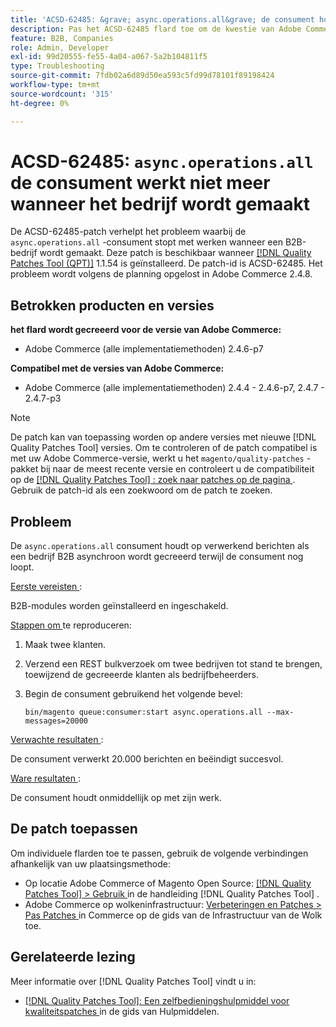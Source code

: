 ```yaml
---
title: 'ACSD-62485: &grave; async.operations.all&grave; de consument houdt op werkend wanneer het bedrijf wordt gecreeerd'
description: Pas het ACSD-62485 flard toe om de kwestie van Adobe Commerce te bevestigen waar de consument &grave; async.operations.all' ophoudt werkend wanneer een bedrijf B2B wordt gecreeerd.
feature: B2B, Companies
role: Admin, Developer
exl-id: 99d20555-fe55-4a04-a067-5a2b104811f5
type: Troubleshooting
source-git-commit: 7fdb02a6d89d50ea593c5fd99d78101f89198424
workflow-type: tm+mt
source-wordcount: '315'
ht-degree: 0%

---
```


# ACSD-62485: `async.operations.all` de consument werkt niet meer wanneer het bedrijf wordt gemaakt

De ACSD-62485-patch verhelpt het probleem waarbij de `async.operations.all` -consument stopt met werken wanneer een B2B-bedrijf wordt gemaakt. Deze patch is beschikbaar wanneer [[!DNL Quality Patches Tool (QPT)]](/help/tools/quality-patches-tool/quality-patches-tool-to-self-serve-quality-patches.md) 1.1.54 is geïnstalleerd. De patch-id is ACSD-62485. Het probleem wordt volgens de planning opgelost in Adobe Commerce 2.4.8.

## Betrokken producten en versies

**het flard wordt gecreeerd voor de versie van Adobe Commerce:**

* Adobe Commerce (alle implementatiemethoden) 2.4.6-p7

**Compatibel met de versies van Adobe Commerce:**

* Adobe Commerce (alle implementatiemethoden) 2.4.4 - 2.4.6-p7, 2.4.7 - 2.4.7-p3

>[!NOTE]
>
>De patch kan van toepassing worden op andere versies met nieuwe [!DNL Quality Patches Tool] versies. Om te controleren of de patch compatibel is met uw Adobe Commerce-versie, werkt u het `magento/quality-patches` -pakket bij naar de meest recente versie en controleert u de compatibiliteit op de [[!DNL Quality Patches Tool] : zoek naar patches op de pagina ](https://experienceleague.adobe.com/tools/commerce-quality-patches/index.html?lang=nl-NL) . Gebruik de patch-id als een zoekwoord om de patch te zoeken.

## Probleem

De `async.operations.all` consument houdt op verwerkend berichten als een bedrijf B2B asynchroon wordt gecreeerd terwijl de consument nog loopt.

<u> Eerste vereisten </u>:

B2B-modules worden geïnstalleerd en ingeschakeld.

<u> Stappen om </u> te reproduceren:

1. Maak twee klanten.
1. Verzend een REST bulkverzoek om twee bedrijven tot stand te brengen, toewijzend de gecreeerde klanten als bedrijfbeheerders.
1. Begin de consument gebruikend het volgende bevel:

   ``` bin/magento queue:consumer:start async.operations.all --max-messages=20000 ```

<u> Verwachte resultaten </u>:

De consument verwerkt 20.000 berichten en beëindigt succesvol.

<u> Ware resultaten </u>:

De consument houdt onmiddellijk op met zijn werk.

## De patch toepassen

Om individuele flarden toe te passen, gebruik de volgende verbindingen afhankelijk van uw plaatsingsmethode:

* Op locatie Adobe Commerce of Magento Open Source: [[!DNL Quality Patches Tool] > Gebruik ](/help/tools/quality-patches-tool/usage.md) in de handleiding [!DNL Quality Patches Tool] .
* Adobe Commerce op wolkeninfrastructuur: [ Verbeteringen en Patches > Pas Patches ](https://experienceleague.adobe.com/docs/commerce-cloud-service/user-guide/develop/upgrade/apply-patches.html?lang=nl-NL) in Commerce op de gids van de Infrastructuur van de Wolk toe.

## Gerelateerde lezing

Meer informatie over [!DNL Quality Patches Tool] vindt u in:

* [[!DNL Quality Patches Tool]: Een zelfbedieningshulpmiddel voor kwaliteitspatches ](/help/tools/quality-patches-tool/quality-patches-tool-to-self-serve-quality-patches.md) in de gids van Hulpmiddelen.
